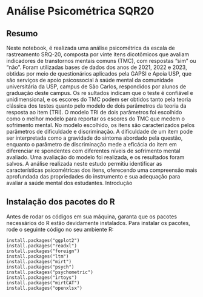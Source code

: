 # Análise Psicométrica SQR20

## Resumo
 Neste notebook, é realizada uma análise psicométrica da escala de rastreamento SRQ-20, composta por vinte
 itens dicotômicos que avaliam indicadores de transtornos mentais comuns (TMC), com respostas “sim” ou
 “não”. Foram utilizadas bases de dados dos anos de 2021, 2022 e 2023, obtidas por meio de questionários
 aplicados pela GAPSI e Apoia USP, que são serviços de apoio psicossocial à saúde mental da comunidade
 universitária da USP, campus de São Carlos, respondidos por alunos de graduação deste campus. Os re
sultados indicam que o teste é confiável e unidimensional, e os escores do TMC podem ser obtidos tanto
 pela teoria clássica dos testes quanto pelo modelo de dois parâmetros da teoria da resposta ao item (TRI).
 O modelo TRI de dois parâmetros foi escolhido como o melhor modelo para reportar os escores do TMC
 que medem o sofrimento mental. No modelo escolhido, os itens são caracterizados pelos parâmetros de
 dificuldade e discriminação. A dificuldade de um item pode ser interpretada como a gravidade do sintoma
 abordado pela questão, enquanto o parâmetro de discriminação mede a eficácia do item em diferenciar re
spondentes com diferentes níveis de sofrimento mental avaliado. Uma avaliação do modelo foi realizada, e os
 resultados foram salvos. A análise realizada neste estudo permitiu identificar as características psicométricas
 dos itens, oferecendo uma compreensão mais aprofundada das propriedades do instrumento e sua adequação
 para avaliar a saúde mental dos estudantes.
 Introdução
 
## Instalação dos pacotes do R

Antes de rodar os códigos em sua máquina, garanta que os pacotes necessários do R estão devidamente instalados. Para instalar os pacotes, rode o seguinte código no seu ambiente R:

```
install.packages("ggplot2") 
install.packages("readxl") 
install.packages("foreign")
install.packages("ltm")
install.packages("mirt")
install.packages("psych")
install.packages("psychometric")
install.packages("irtoys")
install.packages("mirtCAT")
install.packages("openxlsx")
```
